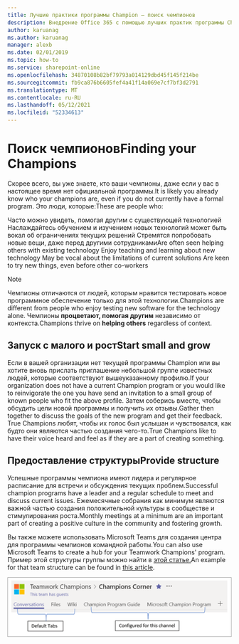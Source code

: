 ```yaml
---
title: Лучшие практики программы Champion — поиск чемпионов
description: Внедрение Office 365 с помощью лучших практик программы Champion.
author: karuanag
ms.author: karuanag
manager: alexb
ms.date: 02/01/2019
ms.topic: how-to
ms.service: sharepoint-online
ms.openlocfilehash: 34870108b82bf79793a014129dbd45f145f214be
ms.sourcegitcommit: fb9ca876b6605fef4a41f14a069e7cf7bf3d2791
ms.translationtype: MT
ms.contentlocale: ru-RU
ms.lasthandoff: 05/12/2021
ms.locfileid: "52334613"
---
```

# <a name="finding-your-champions"></a><span data-ttu-id="cc2da-103">Поиск чемпионов</span><span class="sxs-lookup"><span data-stu-id="cc2da-103">Finding your Champions</span></span> 

<span data-ttu-id="cc2da-104">Скорее всего, вы уже знаете, кто ваши чемпионы, даже если у вас в настоящее время нет официальной программы.</span><span class="sxs-lookup"><span data-stu-id="cc2da-104">It is likely you already know who your champions are, even if you do not currently have a formal program.</span></span>  <span data-ttu-id="cc2da-105">Это люди, которые:</span><span class="sxs-lookup"><span data-stu-id="cc2da-105">These are people who:</span></span>

<span data-ttu-id="cc2da-106">Часто можно увидеть, помогая другим с существующей технологией Наслаждайтесь обучением и изучением новых технологий может быть вокал об ограничениях текущих решений Стремятся попробовать новые вещи, даже перед другими сотрудниками</span><span class="sxs-lookup"><span data-stu-id="cc2da-106">Are often seen helping others with existing technology Enjoy teaching and learning about new technology May be vocal about the limitations of current solutions Are keen to try new things, even before other co-workers</span></span>

> [!NOTE]
> <span data-ttu-id="cc2da-107">Чемпионы отличаются от людей, которым нравится тестировать новое программное обеспечение только для этой технологии.</span><span class="sxs-lookup"><span data-stu-id="cc2da-107">Champions are different from people who enjoy testing new software for the technology alone.</span></span> <span data-ttu-id="cc2da-108">Чемпионы **процветают, помогая другим** независимо от контекста.</span><span class="sxs-lookup"><span data-stu-id="cc2da-108">Champions thrive on **helping others** regardless of context.</span></span> 

## <a name="start-small-and-grow"></a><span data-ttu-id="cc2da-109">Запуск с малого и рост</span><span class="sxs-lookup"><span data-stu-id="cc2da-109">Start small and grow</span></span>

<span data-ttu-id="cc2da-110">Если в вашей организации нет текущей программы Champion или вы хотите вновь прислать приглашение небольшой группе известных людей, которые соответствуют вышеуказанному профилю.</span><span class="sxs-lookup"><span data-stu-id="cc2da-110">If your organization does not have a current Champion program or you would like to reinvigorate the one you have send an invitation to a small group of known people who fit the above profile.</span></span>  <span data-ttu-id="cc2da-111">Затем соберись вместе, чтобы обсудить цели новой программы и получить их отзывы.</span><span class="sxs-lookup"><span data-stu-id="cc2da-111">Gather then together to discuss the goals of the new program and get their feedback.</span></span> <span data-ttu-id="cc2da-112">True Champions любят, чтобы их голос был услышан и чувствовался, как будто они являются частью создания чего-то.</span><span class="sxs-lookup"><span data-stu-id="cc2da-112">True Champions like to have their voice heard and feel as if they are a part of creating something.</span></span>  

## <a name="provide-structure"></a><span data-ttu-id="cc2da-113">Предоставление структуры</span><span class="sxs-lookup"><span data-stu-id="cc2da-113">Provide structure</span></span>

<span data-ttu-id="cc2da-114">Успешные программы чемпиона имеют лидера и регулярное расписание для встречи и обсуждения текущих проблем.</span><span class="sxs-lookup"><span data-stu-id="cc2da-114">Successful champion programs have a leader and a regular schedule to meet and discuss current issues.</span></span>  <span data-ttu-id="cc2da-115">Ежемесячные собрания как минимум являются важной частью создания положительной культуры в сообществе и стимулирования роста.</span><span class="sxs-lookup"><span data-stu-id="cc2da-115">Monthly meetings at a minimum are an important part of creating a positive culture in the community and fostering growth.</span></span>  

<span data-ttu-id="cc2da-116">Вы также можете использовать Microsoft Teams для создания центра для программы чемпионов командной работы.</span><span class="sxs-lookup"><span data-stu-id="cc2da-116">You can also use Microsoft Teams to create a hub for your Teamwork Champions' program.</span></span>  <span data-ttu-id="cc2da-117">Пример этой структуры группы можно найти в [этой статье.](/MicrosoftTeams/teams-adoption-your-first-teams)</span><span class="sxs-lookup"><span data-stu-id="cc2da-117">An example for that team structure can be found in [this article](/MicrosoftTeams/teams-adoption-your-first-teams).</span></span>

![вкладки командных командных чемпионов](media/teams-adoption-tab-example.png)